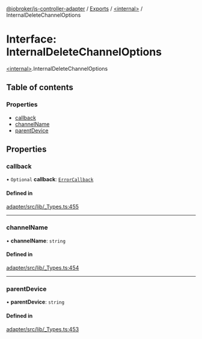 [@iobroker/js-controller-adapter](../README.md) / [Exports](../modules.md) / [\<internal\>](../modules/internal_.md) / InternalDeleteChannelOptions

# Interface: InternalDeleteChannelOptions

[\<internal\>](../modules/internal_.md).InternalDeleteChannelOptions

## Table of contents

### Properties

- [callback](internal_.InternalDeleteChannelOptions.md#callback)
- [channelName](internal_.InternalDeleteChannelOptions.md#channelname)
- [parentDevice](internal_.InternalDeleteChannelOptions.md#parentdevice)

## Properties

### callback

• `Optional` **callback**: [`ErrorCallback`](../modules/internal_.md#errorcallback)

#### Defined in

[adapter/src/lib/_Types.ts:455](https://github.com/ioBroker/ioBroker.js-controller/blob/2e8a4aa0/packages/adapter/src/lib/_Types.ts#L455)

___

### channelName

• **channelName**: `string`

#### Defined in

[adapter/src/lib/_Types.ts:454](https://github.com/ioBroker/ioBroker.js-controller/blob/2e8a4aa0/packages/adapter/src/lib/_Types.ts#L454)

___

### parentDevice

• **parentDevice**: `string`

#### Defined in

[adapter/src/lib/_Types.ts:453](https://github.com/ioBroker/ioBroker.js-controller/blob/2e8a4aa0/packages/adapter/src/lib/_Types.ts#L453)
